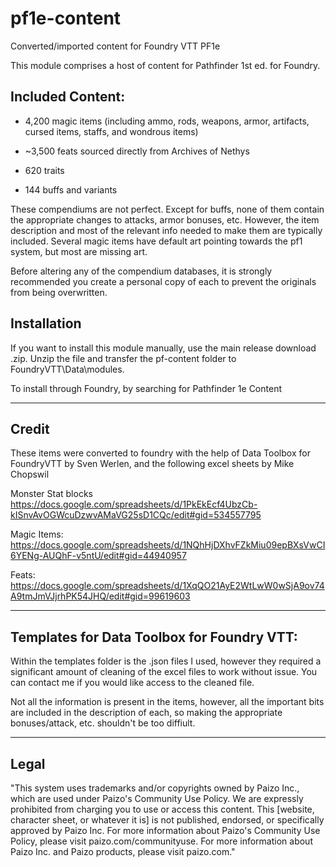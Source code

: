 # pf1e-content

Converted/imported content for Foundry VTT PF1e

This module comprises a host of content for Pathfinder 1st ed. for Foundry.

## Included Content:

- 4,200 magic items (including ammo, rods, weapons, armor, artifacts, cursed items, staffs, and wondrous items)

- ~3,500 feats sourced directly from Archives of Nethys

- 620 traits

- 144 buffs and variants

These compendiums are not perfect. Except for buffs, none of them contain the appropriate changes to attacks, armor bonuses, etc. However, the item description and most of the relevant info needed to make them are typically included. Several magic items have default art pointing towards the pf1 system, but most are missing art. 

Before altering any of the compendium databases, it is strongly recommended you create a personal copy of each to prevent the originals from being overwritten.

## Installation

If you want to install this module manually, use the main release download .zip.
Unzip the file and transfer the pf-content folder to FoundryVTT\Data\modules.

To install through Foundry, by searching for Pathfinder 1e Content

----------------
## Credit
These items were converted to foundry with the help of Data Toolbox for FoundryVTT by Sven Werlen, and the following excel sheets by Mike Chopswil

Monster Stat blocks
https://docs.google.com/spreadsheets/d/1PkEkEcf4UbzCb-kISnvAvOGWcuDzwvAMaVG25sD1CQc/edit#gid=534557795

Magic Items:
https://docs.google.com/spreadsheets/d/1NQhHjDXhvFZkMiu09epBXsVwCI6YENg-AUQhF-v5ntU/edit#gid=44940957

Feats:
https://docs.google.com/spreadsheets/d/1XqQO21AyE2WtLwW0wSjA9ov74A9tmJmVJjrhPK54JHQ/edit#gid=99619603


------------------------------
## Templates for Data Toolbox for Foundry VTT:
Within the templates folder is the .json files I used, however they required a significant amount of cleaning of the excel files to work without issue. You can contact me if you would like access to the cleaned file.

Not all the information is present in the items, however, all the important bits are included in the description of each, so making the appropriate bonuses/attack, etc. shouldn't be too diffiult.

-------

## Legal
"This system uses trademarks and/or copyrights owned by Paizo Inc., which are used under Paizo's Community Use Policy. We are expressly prohibited from charging you to use or access this content. This [website, character sheet, or whatever it is] is not published, endorsed, or specifically approved by Paizo Inc. For more information about Paizo's Community Use Policy, please visit paizo.com/communityuse. For more information about Paizo Inc. and Paizo products, please visit paizo.com."
